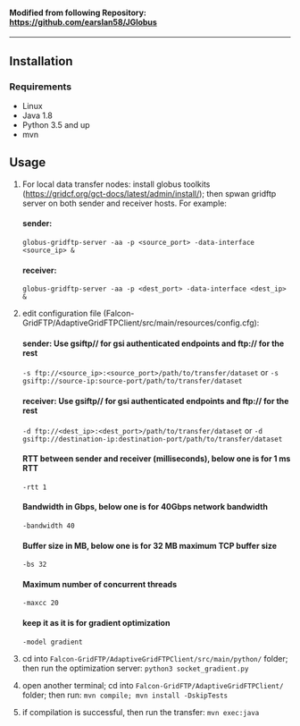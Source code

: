 #### Modified from following Repository: https://github.com/earslan58/JGlobus

*************

## Installation

### Requirements
* Linux
* Java 1.8
* Python 3.5 and up
* mvn


## Usage

1. For local data transfer nodes: install globus toolkits (https://gridcf.org/gct-docs/latest/admin/install/); then spwan gridftp server on both sender and receiver hosts. For example:
     #### sender: 
     `globus-gridftp-server -aa -p <source_port> -data-interface <source_ip> &`
     #### receiver:
     `globus-gridftp-server -aa -p <dest_port> -data-interface <dest_ip> &`

2. edit configuration file (Falcon-GridFTP/AdaptiveGridFTPClient/src/main/resources/config.cfg):
 
    #### sender: Use gsiftp// for gsi authenticated endpoints and ftp:// for the rest
    `-s ftp://<source_ip>:<source_port>/path/to/transfer/dataset` or `-s gsiftp://source-ip:source-port/path/to/transfer/dataset`
    #### receiver: Use gsiftp// for gsi authenticated endpoints and ftp:// for the rest
    `-d ftp://<dest_ip>:<dest_port>/path/to/transfer/dataset` or `-d gsiftp://destination-ip:destination-port/path/to/transfer/dataset`
    #### RTT between sender and receiver (milliseconds), below one is for 1 ms RTT
    `-rtt 1`
    #### Bandwidth in Gbps, below one is for 40Gbps network bandwidth
    `-bandwidth 40`
    #### Buffer size in MB, below one is for 32 MB maximum TCP buffer size
    `-bs 32`
    #### Maximum number of concurrent threads
    `-maxcc 20`
    #### keep it as it is for gradient optimization
    `-model gradient`

3. cd into `Falcon-GridFTP/AdaptiveGridFTPClient/src/main/python/` folder; then run the optimization server: `python3 socket_gradient.py`

4. open another terminal; cd into `Falcon-GridFTP/AdaptiveGridFTPClient/` folder; then run: `mvn compile; mvn install -DskipTests`

5. if compilation is successful, then run the transfer: `mvn exec:java`

